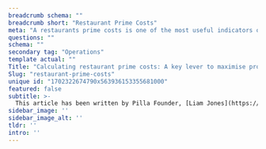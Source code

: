 ```yaml
---
breadcrumb schema: ""
breadcrumb short: "Restaurant Prime Costs"
meta: "A restaurants prime costs is one of the most useful indicators of financial health."
questions: ""
schema: ""
secondary tag: "Operations"
template actual: ""
Title: "Calculating restaurant prime costs: A key lever to maximise profits."
Slug: "restaurant-prime-costs"
unique id: "1702322674790x563936153355681000"
featured: false
subtitle: >-
  This article has been written by Pilla Founder, [Liam Jones](https://yourpilla.com/profile/liam-jones), click to [email Liam directly](mailto:liam@yourpilla.com), he reads every email.
sidebar_image: ''
sidebar_image_alt: ''
tldr: ''
intro: ''
---
```


